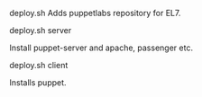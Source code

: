 deploy.sh
Adds puppetlabs repository for EL7.

deploy.sh server

Install puppet-server and apache, passenger etc.

deploy.sh client 

Installs puppet.
